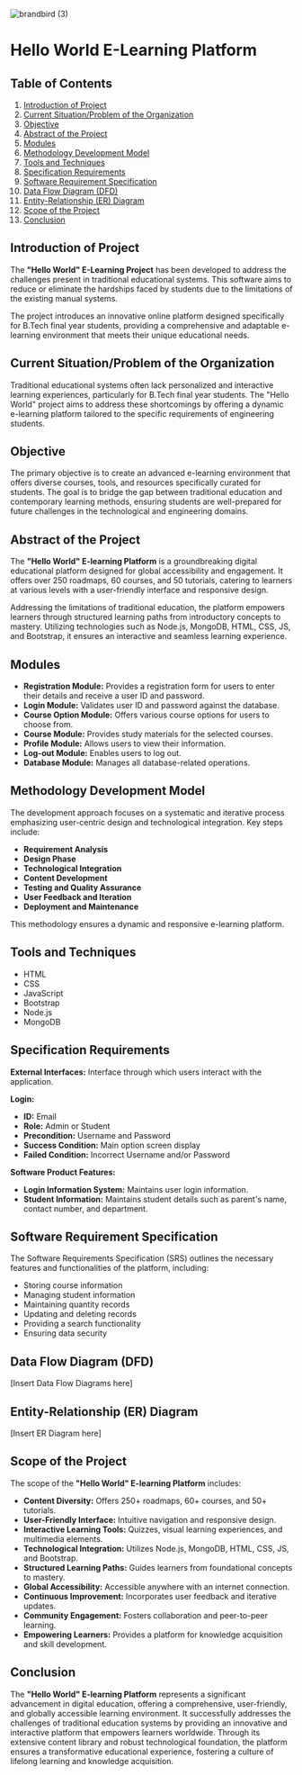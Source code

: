 ![brandbird (3)](https://github.com/user-attachments/assets/d99ea3fc-d76f-464d-9b89-e13780036d53)


# Hello World E-Learning Platform

## Table of Contents
1. [Introduction of Project](#introduction-of-project)
2. [Current Situation/Problem of the Organization](#current-situationproblem-of-the-organization)
3. [Objective](#objective)
4. [Abstract of the Project](#abstract-of-the-project)
5. [Modules](#modules)
6. [Methodology Development Model](#methodology-development-model)
7. [Tools and Techniques](#tools-and-techniques)
8. [Specification Requirements](#specification-requirements)
9. [Software Requirement Specification](#software-requirement-specification)
10. [Data Flow Diagram (DFD)](#data-flow-diagram-dfd)
11. [Entity-Relationship (ER) Diagram](#entity-relationship-er-diagram)
12. [Scope of the Project](#scope-of-the-project)
13. [Conclusion](#conclusion)

## Introduction of Project

The **"Hello World" E-Learning Project** has been developed to address the challenges present in traditional educational systems. This software aims to reduce or eliminate the hardships faced by students due to the limitations of the existing manual systems.

The project introduces an innovative online platform designed specifically for B.Tech final year students, providing a comprehensive and adaptable e-learning environment that meets their unique educational needs.

## Current Situation/Problem of the Organization

Traditional educational systems often lack personalized and interactive learning experiences, particularly for B.Tech final year students. The "Hello World" project aims to address these shortcomings by offering a dynamic e-learning platform tailored to the specific requirements of engineering students.

## Objective

The primary objective is to create an advanced e-learning environment that offers diverse courses, tools, and resources specifically curated for students. The goal is to bridge the gap between traditional education and contemporary learning methods, ensuring students are well-prepared for future challenges in the technological and engineering domains.

## Abstract of the Project

The **"Hello World" E-learning Platform** is a groundbreaking digital educational platform designed for global accessibility and engagement. It offers over 250 roadmaps, 60 courses, and 50 tutorials, catering to learners at various levels with a user-friendly interface and responsive design.

Addressing the limitations of traditional education, the platform empowers learners through structured learning paths from introductory concepts to mastery. Utilizing technologies such as Node.js, MongoDB, HTML, CSS, JS, and Bootstrap, it ensures an interactive and seamless learning experience.

## Modules

- **Registration Module:** Provides a registration form for users to enter their details and receive a user ID and password.
- **Login Module:** Validates user ID and password against the database.
- **Course Option Module:** Offers various course options for users to choose from.
- **Course Module:** Provides study materials for the selected courses.
- **Profile Module:** Allows users to view their information.
- **Log-out Module:** Enables users to log out.
- **Database Module:** Manages all database-related operations.

## Methodology Development Model

The development approach focuses on a systematic and iterative process emphasizing user-centric design and technological integration. Key steps include:

- **Requirement Analysis**
- **Design Phase**
- **Technological Integration**
- **Content Development**
- **Testing and Quality Assurance**
- **User Feedback and Iteration**
- **Deployment and Maintenance**

This methodology ensures a dynamic and responsive e-learning platform.

## Tools and Techniques

- HTML
- CSS
- JavaScript
- Bootstrap
- Node.js
- MongoDB

## Specification Requirements

**External Interfaces:** Interface through which users interact with the application.

**Login:**
- **ID:** Email
- **Role:** Admin or Student
- **Precondition:** Username and Password
- **Success Condition:** Main option screen display
- **Failed Condition:** Incorrect Username and/or Password

**Software Product Features:**
- **Login Information System:** Maintains user login information.
- **Student Information:** Maintains student details such as parent's name, contact number, and department.

## Software Requirement Specification

The Software Requirements Specification (SRS) outlines the necessary features and functionalities of the platform, including:

- Storing course information
- Managing student information
- Maintaining quantity records
- Updating and deleting records
- Providing a search functionality
- Ensuring data security

## Data Flow Diagram (DFD)

[Insert Data Flow Diagrams here]

## Entity-Relationship (ER) Diagram

[Insert ER Diagram here]

## Scope of the Project

The scope of the **"Hello World" E-learning Platform** includes:

- **Content Diversity:** Offers 250+ roadmaps, 60+ courses, and 50+ tutorials.
- **User-Friendly Interface:** Intuitive navigation and responsive design.
- **Interactive Learning Tools:** Quizzes, visual learning experiences, and multimedia elements.
- **Technological Integration:** Utilizes Node.js, MongoDB, HTML, CSS, JS, and Bootstrap.
- **Structured Learning Paths:** Guides learners from foundational concepts to mastery.
- **Global Accessibility:** Accessible anywhere with an internet connection.
- **Continuous Improvement:** Incorporates user feedback and iterative updates.
- **Community Engagement:** Fosters collaboration and peer-to-peer learning.
- **Empowering Learners:** Provides a platform for knowledge acquisition and skill development.

## Conclusion

The **"Hello World" E-learning Platform** represents a significant advancement in digital education, offering a comprehensive, user-friendly, and globally accessible learning environment. It successfully addresses the challenges of traditional education systems by providing an innovative and interactive platform that empowers learners worldwide. Through its extensive content library and robust technological foundation, the platform ensures a transformative educational experience, fostering a culture of lifelong learning and knowledge acquisition.
```
